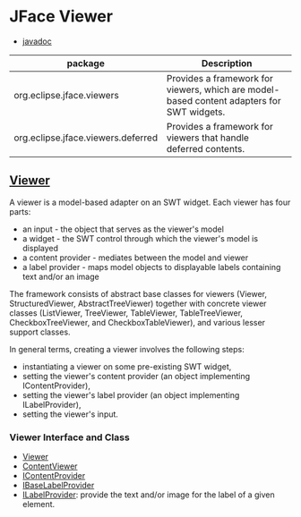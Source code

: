# JFace Viewer
- [javadoc](https://javadoc.scijava.org/Eclipse/org/eclipse/jface/text/package-summary.html)

| package      | Description |
| ----------- | ----------- |
|org.eclipse.jface.viewers 	|Provides a framework for viewers, which are model-based content adapters for SWT widgets.|
|org.eclipse.jface.viewers.deferred 	|Provides a framework for viewers that handle deferred contents.|


## [Viewer](https://javadoc.scijava.org/Eclipse/org/eclipse/jface/viewers/package-summary.html)
A viewer is a model-based adapter on an SWT widget.  Each viewer has four parts:
- an input - the object that serves as the viewer's model
- a widget - the SWT control through which the viewer's model is displayed
- a content provider - mediates between the model and viewer
- a label provider - maps model objects to displayable labels containing text and/or an image

The framework consists of abstract base classes for viewers (Viewer, StructuredViewer, AbstractTreeViewer) together with concrete viewer classes (ListViewer, TreeViewer, TableViewer, TableTreeViewer, CheckboxTreeViewer, and CheckboxTableViewer), and various lesser support classes. 

In general terms, creating a viewer involves the following steps:
- instantiating a viewer on some pre-existing SWT widget,
- setting the viewer's content provider (an object implementing IContentProvider),
- setting the viewer's label provider (an object implementing ILabelProvider),
- setting the viewer's input.

### Viewer Interface and Class
- [Viewer](https://javadoc.scijava.org/Eclipse/org/eclipse/jface/viewers/Viewer.html)
- [ContentViewer](https://javadoc.scijava.org/Eclipse/org/eclipse/jface/viewers/ContentViewer.html)
- [IContentProvider](https://javadoc.scijava.org/Eclipse/org/eclipse/jface/viewers/IContentProvider.html)
- [IBaseLabelProvider](https://javadoc.scijava.org/Eclipse/org/eclipse/jface/viewers/IBaseLabelProvider.html)
- [ILabelProvider](https://javadoc.scijava.org/Eclipse/org/eclipse/jface/viewers/ILabelProvider.html): provide the text and/or image for the label of a given element.
